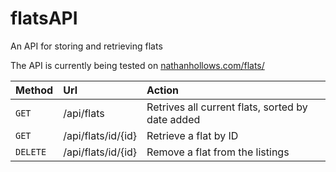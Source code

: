 # flatsAPI
An API for storing and retrieving flats

The API is currently being tested on [nathanhollows.com/flats/](https://nathanhollows.com/flats/)

| Method | Url | Action |
|:------ |:--- |:------ |
| `GET`  | /api/flats | Retrives all current flats, sorted by date added |
| `GET`  | /api/flats/id/{id} | Retrieve a flat by ID |
| `DELETE` | /api/flats/id/{id} | Remove a flat from the listings |
